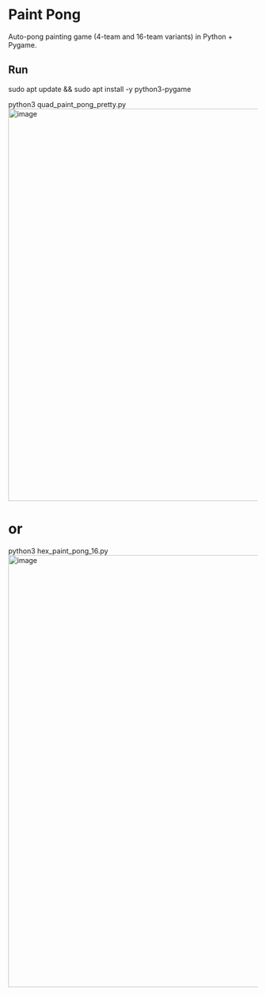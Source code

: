 # Paint Pong

Auto-pong painting game (4-team and 16-team variants) in Python + Pygame.

## Run
sudo apt update && sudo apt install -y python3-pygame

python3 quad_paint_pong_pretty.py
<img width="734" height="792" alt="image" src="https://github.com/user-attachments/assets/74ffbda5-9a27-4430-b7a0-8dabf3ee96dc" />

# or
python3 hex_paint_pong_16.py
<img width="968" height="872" alt="image" src="https://github.com/user-attachments/assets/b860e833-32a7-4b10-86bd-7dd97eb81f1b" />
